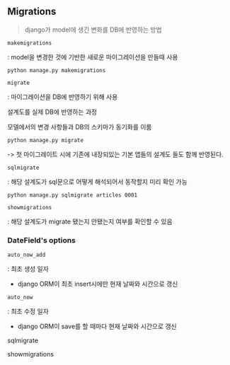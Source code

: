 ## Migrations

> django가 model에 생긴 변화를 DB에 반영하는 방법



`makemigrations`

: model을 변경한 것에 기반한 새로운 마이그레이션을 만들때 사용

```
python manage.py makemigrations
```



`migrate`

: 마이그레이션을 DB에 반영하기 위해 사용

설계도를 실제 DB에 반영하는 과정

모델에서의 변경 사항들과 DB의 스키마가 동기화를 이룸

``` 
python manage.py migrate
```

-> 첫 마이그레이트 시에 기존에 내장되있는 기본 앱들의 설계도 들도 함께 반영된다.



`sqlmigrate`

: 해당 설계도가 sql문으로 어떻게 해석되어서 동작할지 미리 확인 가능

```
python manage.py sqlmigrate articles 0001
```



`showmigrations`

: 해당 설계도가 migrate 됐는지 안됐는지 여부를 확인할 수 있음



### DateField's options

`auto_now_add`

: 최초 생성 일자

- django ORM이 최초 insert시에만 현재 날짜와 시간으로 갱신

`auto_now`

: 최초 수정 일자

- django ORM이 save를 할 때마다 현재 날짜와 시간으로 갱신













sqlmigrate

showmigrations


